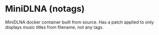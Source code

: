 # MiniDLNA (notags)

MiniDLNA docker container built from source. Has a patch applied to only displays music titles from filename, not any tags.
